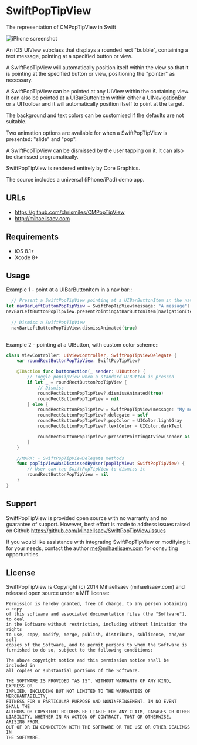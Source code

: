 # SwiftPopTipView

The representation of CMPopTipView in Swift

![iPhone screenshot](https://farm8.staticflickr.com/7497/15865951110_8e30e1780e.jpg)

An iOS UIView subclass that displays a rounded rect "bubble", containing
a text message, pointing at a specified button or view.

A SwiftPopTipView will automatically position itself within the view so that
it is pointing at the specified button or view, positioning the "pointer"
as necessary.

A SwiftPopTipView can be pointed at any UIView within the containing view.
It can also be pointed at a UIBarButtonItem within either a UINavigationBar
or a UIToolbar and it will automatically position itself to point at the
target.

The background and text colors can be customised if the defaults are not
suitable.

Two animation options are available for when a SwiftPopTipView is presented:
"slide" and "pop".

A SwiftPopTipView can be dismissed by the user tapping on it.  It can also
be dismissed programatically.

SwiftPopTipView is rendered entirely by Core Graphics.

The source includes a universal (iPhone/iPad) demo app.

## URLs

 * https://github.com/chrismiles/CMPopTipView
 * http://mihaelisaev.com
 
## Requirements

* iOS 8.1+
* Xcode 8+

## Usage

Example 1 - point at a UIBarButtonItem in a nav bar::

``` swift
  // Present a SwiftPopTipView pointing at a UIBarButtonItem in the nav bar
let navBarLeftButtonPopTipView = SwiftPopTipView(message: "A message")
navBarLeftButtonPopTipView.presentPointingAtBarButtonItem(navigationItem.leftBarButtonItem!, animated: true)
  
  // Dismiss a SwiftPopTipView
  navBarLeftButtonPopTipView.dismissAnimated(true)
  
```

Example 2 - pointing at a UIButton, with custom color scheme::

``` swift
class ViewController: UIViewController, SwiftPopTipViewDelegate {
    var roundRectButtonPopTipView: SwiftPopTipView?

    @IBAction func buttonAction(_ sender: UIButton) {
        // Toggle popTipView when a standard UIButton is pressed
        if let _ = roundRectButtonPopTipView {
            // Dismiss
            roundRectButtonPopTipView?.dismissAnimated(true)
            roundRectButtonPopTipView = nil
        } else {
            roundRectButtonPopTipView = SwiftPopTipView(message: "My message")
            roundRectButtonPopTipView?.delegate = self
            roundRectButtonPopTipView?.popColor = UIColor.lightGray
            roundRectButtonPopTipView?.textColor = UIColor.darkText

            roundRectButtonPopTipView?.presentPointingAtView(sender as! UIView, containerView: view, animated: true)
        }
    }

    //MARK: - SwiftPopTipViewDelegate methods
    func popTipViewWasDismissedByUser(popTipView: SwiftPopTipView) {
        // User can tap SwiftPopTipView to dismiss it
        roundRectButtonPopTipView = nil
    }
}
```

## Support

SwiftPopTipView is provided open source with no warranty and no guarantee
of support. However, best effort is made to address issues raised on Github
https://github.com/MihaelIsaev/SwiftPopTipView/issues

If you would like assistance with integrating SwiftPopTipView or modifying
it for your needs, contact the author <me@mihaelisaev.com> for consulting
opportunities.


## License

SwiftPopTipView is Copyright (c) 2014 MihaelIsaev (mihaelisaev.com) and released open source
under a MIT license:

    Permission is hereby granted, free of charge, to any person obtaining a copy
    of this software and associated documentation files (the "Software"), to deal
    in the Software without restriction, including without limitation the rights
    to use, copy, modify, merge, publish, distribute, sublicense, and/or sell
    copies of the Software, and to permit persons to whom the Software is
    furnished to do so, subject to the following conditions:

    The above copyright notice and this permission notice shall be included in
    all copies or substantial portions of the Software.

    THE SOFTWARE IS PROVIDED "AS IS", WITHOUT WARRANTY OF ANY KIND, EXPRESS OR
    IMPLIED, INCLUDING BUT NOT LIMITED TO THE WARRANTIES OF MERCHANTABILITY,
    FITNESS FOR A PARTICULAR PURPOSE AND NONINFRINGEMENT. IN NO EVENT SHALL THE
    AUTHORS OR COPYRIGHT HOLDERS BE LIABLE FOR ANY CLAIM, DAMAGES OR OTHER
    LIABILITY, WHETHER IN AN ACTION OF CONTRACT, TORT OR OTHERWISE, ARISING FROM,
    OUT OF OR IN CONNECTION WITH THE SOFTWARE OR THE USE OR OTHER DEALINGS IN
    THE SOFTWARE.
